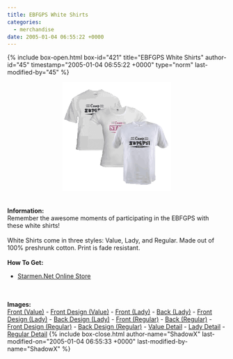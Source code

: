 ```yaml
---
title: EBFGPS White Shirts
categories:
  - merchandise
date: 2005-01-04 06:55:22 +0000
---
```

{% include box-open.html box-id="421" title="EBFGPS White Shirts" author-id="45" timestamp="2005-01-04 06:55:22 +0000" type="norm" last-modified-by="45" %}
	<center>
	<img src="/merchandise/images/ebfgps_whites_title.png" border="0" alt="EBFGPS White Shirts" />
	</center>
	<br /><br />
	<b>Information:</b>
	<br />
	Remember the awesome moments of participating in the EBFGPS with these white shirts!
	<br /><br />
	White Shirts come in three styles: Value, Lady, and Regular. Made out of 100% preshrunk cotton. 
	Print is fade resistant. 
	<br /><br />
	<b>How To Get:</b>
	<br />
	<ul>
	<li><a href="http://www.cafepress.com/starmen/363106">Starmen.Net Online Store</a></li>
	</ul>
	<br /><br />
	<b>Images:</b>
	<br />
	<a href="/merchandise/images/ebfgps_vs_front.jpg">Front (Value)</a> - <a href="/merchandise/images/ebfgps_vs_fdesign.jpg">Front Design (Value)</a> - <a href="/merchandise/images/ebfgps_ls_front.jpg">Front (Lady)</a> - 
	<a href="/merchandise/images/ebfgps_ls_back.jpg">Back (Lady)</a> - <a href="/merchandise/images/ebfgps_ls_fdesign.jpg">Front Design (Lady)</a> - <a href="/merchandise/images/ebfgps_ls_bdesign.jpg">Back Design (Lady)</a> - 
	<a href="/merchandise/images/ebfgps_ws_front.jpg">Front (Regular)</a> - <a href="/merchandise/images/ebfgps_ws_back.jpg">Back (Regular)</a> - <a href="/merchandise/images/ebfgps_ws_fdesign.jpg">Front Design (Regular)</a> - 
	<a href="/merchandise/images/ebfgps_ws_bdesign.jpg">Back Design (Regular)</a> - <a href="/merchandise/images/value_detail.jpg">Value Detail</a> - <a href="/merchandise/images/lady_detail.jpg">Lady Detail</a> - 
	<a href="/merchandise/images/white_detail.jpg">Regular Detail</a>
{% include box-close.html author-name="ShadowX" last-modified-on="2005-01-04 06:55:33 +0000" last-modified-by-name="ShadowX" %}
